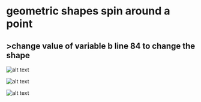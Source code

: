 # geometric shapes spin around a point 

## >change value of variable b line 84 to change the shape

![alt text](https://i.imgur.com/RGGudGU.png)

![alt text](https://i.imgur.com/pdePiLL.png)

![alt text](https://i.imgur.com/FDAgvZF.png)


